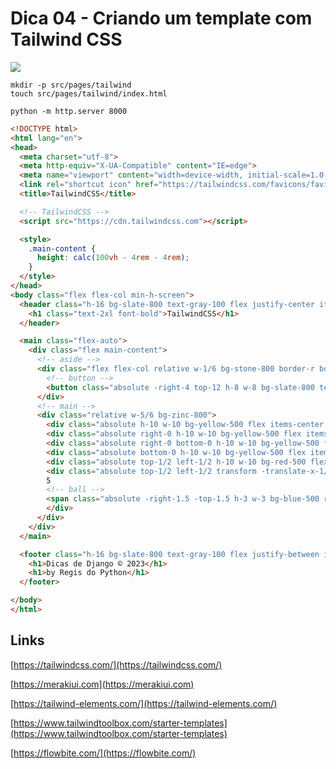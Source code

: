 # Dica 04 - Criando um template com Tailwind CSS

<a href="https://youtu.be/1aNSwcv5jIM">
    <img src="../.gitbook/assets/youtube.png">
</a>

```
mkdir -p src/pages/tailwind
touch src/pages/tailwind/index.html

python -m http.server 8000
```

```html
<!DOCTYPE html>
<html lang="en">
<head>
  <meta charset="utf-8">
  <meta http-equiv="X-UA-Compatible" content="IE=edge">
  <meta name="viewport" content="width=device-width, initial-scale=1.0, shrink-to-fit=no">
  <link rel="shortcut icon" href="https://tailwindcss.com/favicons/favicon-32x32.png?v=3">
  <title>TailwindCSS</title>

  <!-- TailwindCSS -->
  <script src="https://cdn.tailwindcss.com"></script>

  <style>
    .main-content {
      height: calc(100vh - 4rem - 4rem);
    }
  </style>
</head>
<body class="flex flex-col min-h-screen">
  <header class="h-16 bg-slate-800 text-gray-100 flex justify-center items-center">
    <h1 class="text-2xl font-bold">TailwindCSS</h1>
  </header>

  <main class="flex-auto">
    <div class="flex main-content">
      <!-- aside -->
      <div class="flex flex-col relative w-1/6 bg-stone-800 border-r border-gray-200">
        <!-- button -->
        <button class="absolute -right-4 top-12 h-8 w-8 bg-slate-800 text-gray-50 rounded-full border border-gray-200 z-10"><</button>
      </div>
      <!-- main -->
      <div class="relative w-5/6 bg-zinc-800">
        <div class="absolute h-10 w-10 bg-yellow-500 flex items-center justify-center">1</div>
        <div class="absolute right-0 h-10 w-10 bg-yellow-500 flex items-center justify-center">2</div>
        <div class="absolute right-0 bottom-0 h-10 w-10 bg-yellow-500 flex items-center justify-center">3</div>
        <div class="absolute bottom-0 h-10 w-10 bg-yellow-500 flex items-center justify-center">4</div>
        <div class="absolute top-1/2 left-1/2 h-10 w-10 bg-red-500 flex items-center justify-center">5</div>
        <div class="absolute top-1/2 left-1/2 transform -translate-x-1/2 -translate-y-1/2 h-10 w-10 bg-yellow-500 flex items-center justify-center">
        5
        <!-- ball -->
        <span class="absolute -right-1.5 -top-1.5 h-3 w-3 bg-blue-500 rounded-full"></span>
        </div>
      </div>
    </div>
  </main>

  <footer class="h-16 bg-slate-800 text-gray-100 flex justify-between items-center px-4 text-lg">
    <h1>Dicas de Django © 2023</h1>
    <h1>by Regis do Python</h1>
  </footer>

</body>
</html>
```

## Links

[https://tailwindcss.com/](https://tailwindcss.com/)

[https://merakiui.com](https://merakiui.com)

[https://tailwind-elements.com/](https://tailwind-elements.com/)

[https://www.tailwindtoolbox.com/starter-templates](https://www.tailwindtoolbox.com/starter-templates)

[https://flowbite.com/](https://flowbite.com/)